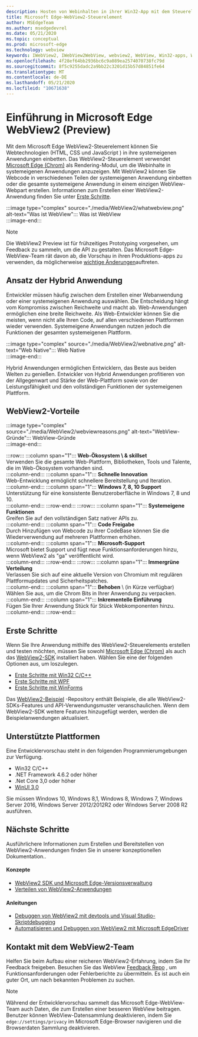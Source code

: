 ```yaml
---
description: Hosten von Webinhalten in ihrer Win32-App mit dem Steuerelement "Microsoft Edge WebView 2"
title: Microsoft Edge-WebView2-Steuerelement
author: MSEdgeTeam
ms.author: msedgedevrel
ms.date: 05/21/2020
ms.topic: conceptual
ms.prod: microsoft-edge
ms.technology: webview
keywords: IWebView2, IWebView2WebView, webview2, WebView, Win32-apps, Win32, Edge, ICoreWebView2, CoreWebView2, ICoreWebView2Host, Browser-Steuerelement, Edge-HTML, Windows Forms, WinForms, WPF, .net
ms.openlocfilehash: 4f28ef64bb2936bc6c9a089ea2574070738fc79d
ms.sourcegitcommit: 8f5c9255dadc2a9bb22c3201d15b57d84851fe64
ms.translationtype: MT
ms.contentlocale: de-DE
ms.lasthandoff: 05/21/2020
ms.locfileid: "10671638"
---
```

# Einführung in Microsoft Edge WebView2 (Preview)  

Mit dem Microsoft Edge WebView2-Steuerelement können Sie Webtechnologien (HTML, CSS und JavaScript \) in ihre systemeigenen Anwendungen einbetten.  Das WebView2-Steuerelement verwendet [Microsoft Edge (Chrom)](https://www.microsoftedgeinsider.com) als Rendering-Modul, um die Webinhalte in systemeigenen Anwendungen anzuzeigen.  Mit WebView2 können Sie Webcode in verschiedenen Teilen der systemeigenen Anwendung einbetten oder die gesamte systemeigene Anwendung in einem einzigen WebView-Webpart erstellen.  Informationen zum Erstellen einer WebView2-Anwendung finden Sie unter [Erste Schritte](./index.md#getting-started).  

:::image type="complex" source="./media/WebView2/whatwebview.png" alt-text="Was ist WebView":::
   Was ist WebView  
:::image-end:::  

> [!NOTE]
> Die WebView2 Preview ist für frühzeitiges Prototyping vorgesehen, um Feedback zu sammeln, um die API zu gestalten.  Das Microsoft Edge-WebView-Team rät davon ab, die Vorschau in ihren Produktions-apps zu verwenden, da möglicherweise [wichtige Änderungen](./releasenotes.md)auftreten.  

## Ansatz der Hybrid Anwendung  

Entwickler müssen häufig zwischen dem Erstellen einer Webanwendung oder einer systemeigenen Anwendung auswählen.  Die Entscheidung hängt vom Kompromiss zwischen Reichweite und macht ab.  Web-Anwendungen ermöglichen eine breite Reichweite.  Als Web-Entwickler können Sie die meisten, wenn nicht alle Ihren Code, auf allen verschiedenen Plattformen wieder verwenden.  Systemeigene Anwendungen nutzen jedoch die Funktionen der gesamten systemeigenen Plattform.  

:::image type="complex" source="./media/WebView2/webnative.png" alt-text="Web Native":::
   Web Native  
:::image-end:::  

Hybrid Anwendungen ermöglichen Entwicklern, das Beste aus beiden Welten zu genießen.  Entwickler von Hybrid Anwendungen profitieren von der Allgegenwart und Stärke der Web-Plattform sowie von der Leistungsfähigkeit und den vollständigen Funktionen der systemeigenen Plattform.  

## WebView2-Vorteile   

:::image type="complex" source="./media/WebView2/webviewreasons.png" alt-text="WebView-Gründe":::
   WebView-Gründe  
:::image-end:::  

:::row:::
   :::column span="1":::
      **Web-Ökosystem \ & skillset**  
      Verwenden Sie die gesamte Web-Plattform, Bibliotheken, Tools und Talente, die im Web-Ökosystem vorhanden sind.  
   :::column-end:::
   :::column span="1":::
      **Schnelle Innovation**  
      Web-Entwicklung ermöglicht schnellere Bereitstellung und Iteration.  
   :::column-end:::
   :::column span="1":::
      **Windows 7, 8, 10 Support**  
      Unterstützung für eine konsistente Benutzeroberfläche in Windows 7, 8 und 10.  
   :::column-end:::
:::row-end:::
:::row:::
   :::column span="1":::
      **Systemeigene Funktionen**  
      Greifen Sie auf den vollständigen Satz nativer APIs zu.  
   :::column-end:::
   :::column span="1":::
      **Code Freigabe**  
      Durch Hinzufügen von Webcode zu ihrer CodeBase können Sie die Wiederverwendung auf mehreren Plattformen erhöhen.  
   :::column-end:::
   :::column span="1":::
      **Microsoft-Support**  
      Microsoft bietet Support und fügt neue Funktionsanforderungen hinzu, wenn WebView2 als "ga" veröffentlicht wird.  
   :::column-end:::
:::row-end:::
:::row:::
   :::column span="1":::
      **Immergrüne Verteilung**  
      Verlassen Sie sich auf eine aktuelle Version von Chromium mit regulären Plattformupdates und Sicherheitspatches.  
   :::column-end:::
   :::column span="1":::
      **Behoben** \ (in Kürze verfügbar)  
      Wählen Sie aus, um die Chrom Bits in Ihrer Anwendung zu verpacken.  
   :::column-end:::
   :::column span="1":::
      **Inkrementelle Einführung**  
      Fügen Sie Ihrer Anwendung Stück für Stück Webkomponenten hinzu.  
   :::column-end:::
:::row-end:::  

## Erste Schritte  

Wenn Sie Ihre Anwendung mithilfe des WebView2-Steuerelements erstellen und testen möchten, müssen Sie sowohl [Microsoft Edge (Chrom)](https://www.microsoftedgeinsider.com/download) als auch das [WebView2-SDK](https://aka.ms/webviewnuget) installiert haben.  Wählen Sie eine der folgenden Optionen aus, um loszulegen.  

*   [Erste Schritte mit Win32 C/C++](./gettingstarted/win32.md)  
*   [Erste Schritte mit WPF](./gettingstarted/wpf.md)  
*   [Erste Schritte mit WinForms](./gettingstarted/winforms.md)  

Das [WebView2-Beispiel](https://github.com/MicrosoftEdge/WebView2Samples) -Repository enthält Beispiele, die alle WebView2-SDKs-Features und API-Verwendungsmuster veranschaulichen. Wenn dem WebView2-SDK weitere Features hinzugefügt werden, werden die Beispielanwendungen aktualisiert.   

## Unterstützte Plattformen  

Eine Entwicklervorschau steht in den folgenden Programmierumgebungen zur Verfügung.  

*   Win32 C/C++  
*   .NET Framework 4.6.2 oder höher  
*   .Net Core 3,0 oder höher  
*   [WinUI 3,0](/uwp/toolkits/winui3/)  

Sie müssen Windows 10, Windows 8,1, Windows 8, Windows 7, Windows Server 2016, Windows Server 2012/2012R2 oder Windows Server 2008 R2 ausführen.   

## Nächste Schritte  

Ausführlichere Informationen zum Erstellen und Bereitstellen von WebView2-Anwendungen finden Sie in unserer konzeptionellen Dokumentation.<!-- and how-to guides-->.  

#### Konzepte  

*   [WebView2 SDK und Microsoft Edge-Versionsverwaltung](./concepts/versioning.md)
*   [Verteilen von WebView2-Anwendungen](./concepts/distribution.md)  
 
#### Anleitungen  

*   [Debuggen von WebView2 mit devtools und Visual Studio-Skriptdebugging](./howto/debug.md)  
*   [Automatisieren und Debuggen von WebView2 mit Microsoft EdgeDriver](./howto/webdriver.md)  

<!--todo: add how-tos when available  -->  

## Kontakt mit dem WebView2-Team  

Helfen Sie beim Aufbau einer reicheren WebView2-Erfahrung, indem Sie Ihr Feedback freigeben.  Besuchen Sie das WebView [Feedback Repo](https://aka.ms/webviewfeedback) , um Funktionsanforderungen oder Fehlerberichte zu übermitteln.  Es ist auch ein guter Ort, um nach bekannten Problemen zu suchen.  

> [!NOTE]
> Während der Entwicklervorschau sammelt das Microsoft Edge-WebView-Team auch Daten, die zum Erstellen einer besseren WebView beitragen.  Benutzer können WebView-Datensammlung deaktivieren, indem Sie `edge://settings/privacy` im Microsoft Edge-Browser navigieren und die Browserdaten Sammlung deaktivieren.  
